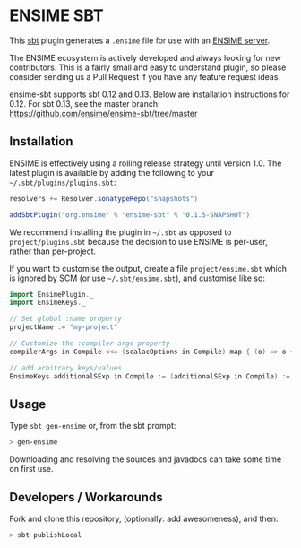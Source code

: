 # ENSIME SBT

This [sbt](http://github.com/sbt/sbt) plugin generates a `.ensime` file for use with an [ENSIME server](http://github.com/ensime/ensime-server).

The ENSIME ecosystem is actively developed and always looking for new
contributors. This is a fairly small and easy to understand plugin, so
please consider sending us a Pull Request if you have any feature
request ideas.

ensime-sbt supports sbt 0.12 and 0.13. Below are installation instructions for 0.12.
For sbt 0.13, see the master branch: https://github.com/ensime/ensime-sbt/tree/master

## Installation

ENSIME is effectively using a rolling release strategy until version
1.0. The latest plugin is available by adding the following
to your `~/.sbt/plugins/plugins.sbt`:

```scala
resolvers += Resolver.sonatypeRepo("snapshots")

addSbtPlugin("org.ensime" % "ensime-sbt" % "0.1.5-SNAPSHOT")
```

We recommend installing the plugin in `~/.sbt` as opposed to
`project/plugins.sbt` because the decision to use ENSIME is per-user,
rather than per-project.

If you want to customise the output, create a file `project/ensime.sbt`
which is ignored by SCM (or use `~/.sbt/ensime.sbt`), and customise
like so:

```scala
import EnsimePlugin._
import EnsimeKeys._

// Set global :name property
projectName := "my-project"

// Customize the :compiler-args property
compilerArgs in Compile <<= (scalacOptions in Compile) map { (o) => o ++ Seq("-Ywarn-dead-code", "-Ywarn-shadowing") }

// add arbitrary keys/values
EnsimeKeys.additionalSExp in Compile := (additionalSExp in Compile) := ":custom-key custom-value"
```

## Usage

Type `sbt gen-ensime` or, from the sbt prompt:

```bash
> gen-ensime
```

Downloading and resolving the sources and javadocs can take some time on first use.

## Developers / Workarounds

Fork and clone this repository, (optionally: add awesomeness), and
then:

```bash
> sbt publishLocal
```
